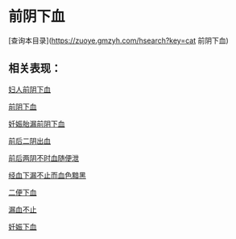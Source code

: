 # 前阴下血
[查询本目录](https://zuoye.gmzyh.com/hsearch?key=cat 前阴下血)

## 相关表现：

[妇人前阴下血](https://zuoye.gmzyh.com/search?key=妇人前阴下血)
[前阴下血](https://zuoye.gmzyh.com/search?key=前阴下血)
[妊娠胎漏前阴下血](https://zuoye.gmzyh.com/search?key=妊娠胎漏前阴下血)
[前后二阴出血](https://zuoye.gmzyh.com/search?key=前后二阴出血)
[前后两阴不时血随便泄](https://zuoye.gmzyh.com/search?key=前后两阴不时血随便泄)
[经血下漏不止而血色黯黑](https://zuoye.gmzyh.com/search?key=经血下漏不止而血色黯黑)
[二便下血](https://zuoye.gmzyh.com/search?key=二便下血)
[漏血不止](https://zuoye.gmzyh.com/search?key=漏血不止)
[妊娠下血](https://zuoye.gmzyh.com/search?key=妊娠下血)
